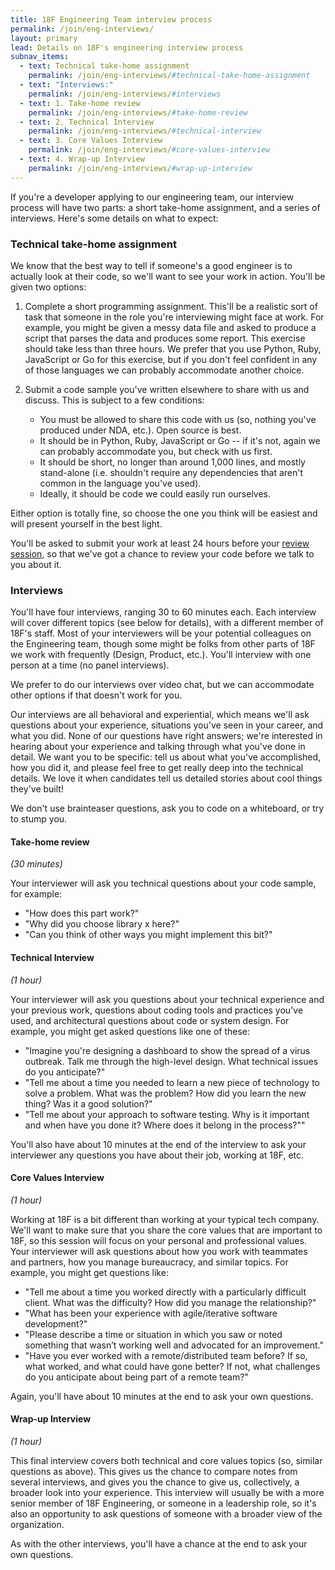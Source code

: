 ```yaml
---
title: 18F Engineering Team interview process
permalink: /join/eng-interviews/
layout: primary
lead: Details on 18F's engineering interview process
subnav_items:
  - text: Technical take-home assignment
    permalink: /join/eng-interviews/#technical-take-home-assignment
  - text: "Interviews:"
    permalink: /join/eng-interviews/#interviews
  - text: 1. Take-home review
    permalink: /join/eng-interviews/#take-home-review
  - text: 2. Technical Interview
    permalink: /join/eng-interviews/#technical-interview
  - text: 3. Core Values Interview
    permalink: /join/eng-interviews/#core-values-interview
  - text: 4. Wrap-up Interview
    permalink: /join/eng-interviews/#wrap-up-interview
---
```


If you're a developer applying to our engineering team, our interview process will have two parts: a short take-home assignment, and a series of interviews. Here's some details on what to expect:

### Technical take-home assignment

We know that the best way to tell if someone's a good engineer is to actually look at their code, so we'll want to see your work in action. You'll be given two options:

1. Complete a short programming assignment. This'll be a realistic sort of task that someone in the role you're interviewing might face at work. For example, you might be given a messy data file and asked to produce a script that parses the data and produces some report. This exercise should take less than three hours. We prefer that you use Python, Ruby, JavaScript or Go for this exercise, but if you don't feel confident in any of those languages we can probably accommodate another choice.

2. Submit a code sample you've written elsewhere to share with us and discuss. This is subject to a few conditions:
    - You must be allowed to share this code with us (so, nothing you've produced under NDA, etc.). Open source is best.
    - It should be in Python, Ruby, JavaScript or Go -- if it's not, again we can probably accommodate you, but check with us first.
    - It should be short, no longer than around 1,000 lines, and mostly stand-alone (i.e. shouldn't require any dependencies that aren't common in the language you've used).
    - Ideally, it should be code we could easily run ourselves.

Either option is totally fine, so choose the one you think will be easiest and will present yourself in the best light.

You'll be asked to submit your work at least 24 hours before your [review session](#take-home-review), so that we've got a chance to review your code before we talk to you about it.

### Interviews

You'll have four interviews, ranging 30 to 60 minutes each. Each interview will cover different topics (see below for details), with a different member of 18F's staff. Most of your interviewers will be your potential colleagues on the Engineering team, though some might be folks from other parts of 18F we work with frequently (Design, Product, etc.). You'll interview with one person at a time (no panel interviews).

We prefer to do our interviews over video chat, but we can accommodate other options if that doesn't work for you. 

Our interviews are all behavioral and experiential, which means we'll ask questions about your experience, situations you've seen in your career, and what you did. None of our questions have right answers; we're interested in hearing about your experience and talking through what you've done in detail. We want you to be specific: tell us about what you've accomplished, how you did it, and please feel free to get really deep into the technical details. We love it when candidates tell us detailed stories about cool things they've built!

We don't use brainteaser questions, ask you to code on a whiteboard, or try to stump you. 

#### Take-home review

*(30 minutes)*

Your interviewer will ask you technical questions about your code sample, for example:
    
- "How does this part work?"
- "Why did you choose library x here?" 
- "Can you think of other ways you might implement this bit?"

#### Technical Interview 

*(1 hour)*

Your interviewer will ask you questions about your technical experience and your previous work, questions about coding tools and practices you've used, and architectural questions about code or system design. For example, you might get asked questions like one of these:

* "Imagine you're designing a dashboard to show the spread of a virus outbreak. Talk me through the high-level design. What technical issues do you anticipate?"
* "Tell me about a time you needed to learn a new piece of technology to solve a problem. What was the problem? How did you learn the new thing? Was it a good solution?"
* "Tell me about your approach to software testing. Why is it important and when have you done it? Where does it belong in the process?""

You'll also have about 10 minutes at the end of the interview to ask your interviewer any questions you have about their job, working at 18F, etc.

#### Core Values Interview 

*(1 hour)*

Working at 18F is a bit different than working at your typical tech company. We'll want to make sure that you share the core values that are important to 18F, so this session will focus on your personal and professional values. Your interviewer will ask questions about how you work with teammates and partners, how you manage bureaucracy, and similar topics. For example, you might get questions like:

* "Tell me about a time you worked directly with a particularly difficult client. What was the difficulty? How did you manage the relationship?"
* "What has been your experience with agile/iterative software development?"
* "Please describe a time or situation in which you saw or noted something that wasn’t working well and advocated for an improvement."
* "Have you ever worked with a remote/distributed team before? If so, what worked, and what could have gone better? If not, what challenges do you anticipate about being part of a remote team?"

Again, you'll have about 10 minutes at the end to ask your own questions.

#### Wrap-up Interview 

*(1 hour)*

This final interview covers both technical and core values topics (so, similar questions as above). This gives us the chance to compare notes from several interviews, and gives you the chance to give us, collectively, a broader look into your experience. This interview will usually be with a more senior member of 18F Engineering, or someone in a leadership role, so it's also an opportunity to ask questions of someone with a broader view of the organization.

As with the other interviews, you'll have a chance at the end to ask your own questions.

